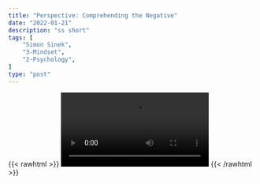 ```yaml
---
title: "Perspective: Comprehending the Negative"
date: "2022-01-21"
description: "ss short"
tags: [
    "Simon Sinek",
    "3-Mindset",
    "2-Psychology",
]
type: "post"
---
```

{{< rawhtml >}}
    <video width="auto" height="auto" controls>
        <source src="https://clips.dev00ps.com/Simon%20Sinek/human_mind.mp4" type="video/mp4"> 
    </video>
{{< /rawhtml >}}